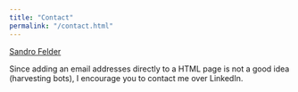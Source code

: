 ```yaml
---
title: "Contact"
permalink: "/contact.html"
---
```


<div>
	<div class="row justify-content-center">
		<div class="content col-md-4">
            <div class="LI-profile-badge"  data-version="v1" data-size="medium" data-locale="de_DE" data-type="vertical" data-theme="light" data-vanity="sandrofelder"><a class="LI-simple-link" href='https://ch.linkedin.com/in/sandrofelder?trk=profile-badge'>Sandro Felder</a></div>
        </div>
        <div class="author col-md-6">
			<p>Since adding an email addresses directly to a HTML page is not a good idea (harvesting bots), I encourage you to contact me over LinkedIn.</p>
		</div>
    </div>
</div>


